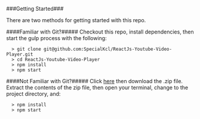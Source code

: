 
###Getting Started###

There are two methods for getting started with this repo.

####Familiar with Git?#####
Checkout this repo, install dependencies, then start the gulp process with the following:

```
  > git clone git@github.com:SpecialKcl/ReactJs-Youtube-Video-Player.git
  > cd ReactJs-Youtube-Video-Player
  > npm install
  > npm start
```

####Not Familiar with Git?#####
Click [here](https://github.com/SpecialKcl/ReactJs-Youtube-Video-Players) then download the .zip file.  Extract the contents of the zip file, then open your terminal, change to the project directory, and:

```
  > npm install
  > npm start
```
